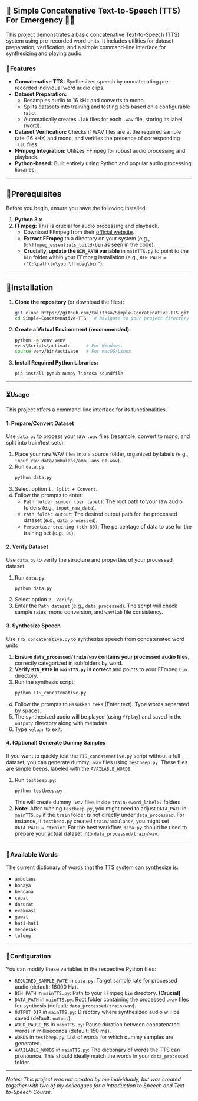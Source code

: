 ## 📢 Simple Concatenative Text-to-Speech (TTS) For Emergency 🚨✨
This project demonstrates a basic concatenative Text-to-Speech (TTS) system using pre-recorded word units. It includes utilities for dataset preparation, verification, and a simple command-line interface for synthesizing and playing audio.

### 🔎Features
  * **Concatenative TTS:** Synthesizes speech by concatenating pre-recorded individual word audio clips.
  * **Dataset Preparation:**
      * Resamples audio to 16 kHz and converts to mono.
      * Splits datasets into training and testing sets based on a configurable ratio.
      * Automatically creates `.lab` files for each `.wav` file, storing its label (word).
  * **Dataset Verification:** Checks if WAV files are at the required sample rate (16 kHz) and mono, and verifies the presence of corresponding `.lab` files.
  * **FFmpeg Integration:** Utilizes FFmpeg for robust audio processing and playback.
  * **Python-based:** Built entirely using Python and popular audio processing libraries.

-----
## 🚧Prerequisites
Before you begin, ensure you have the following installed:
1.  **Python 3.x**
2.  **FFmpeg:** This is crucial for audio processing and playback.
      * Download FFmpeg from their [official website](https://ffmpeg.org/download.html).
      * **Extract FFmpeg** to a directory on your system (e.g., `D:\ffmpeg_essentials_build\bin` as seen in the code).
      * **Crucially, update the `BIN_PATH` variable** in `mainTTS.py` to point to the `bin` folder within your FFmpeg installation (e.g., `BIN_PATH = r"C:\path\to\your\ffmpeg\bin"`).

-----
## 🎯Installation
1.  **Clone the repository** (or download the files):
    ```bash
    git clone https://github.com/talithsa/Simple-Concatenative-TTS.git
    cd Simple-Concatenative-TTS   # Navigate to your project directory
    ```
2.  **Create a Virtual Environment (recommended):**
    ```bash
    python -m venv venv
    venv\Scripts\activate      # For Windows
    source venv/bin/activate   # For macOS/Linux
    ```
3.  **Install Required Python Libraries:**
    ```bash
    pip install pydub numpy librosa soundfile
    ```

-----
### ⏳Usage
This project offers a command-line interface for its functionalities.

#### 1\. Prepare/Convert Dataset
Use `data.py` to process your raw `.wav` files (resample, convert to mono, and split into train/test sets).
1.  Place your raw WAV files into a source folder, organized by labels (e.g., `input_raw_data/ambulans/ambulans_01.wav`).
2.  Run `data.py`:
    ```bash
    python data.py
    ```
3.  Select option `1. Split + Convert`.
4.  Follow the prompts to enter:
      * `Path folder sumber (per label)`: The root path to your raw audio folders (e.g., `input_raw_data`).
      * `Path folder output`: The desired output path for the processed dataset (e.g., `data_processed`).
      * `Persentase training (cth 80)`: The percentage of data to use for the training set (e.g., `80`).
  
#### 2\. Verify Dataset
Use `data.py` to verify the structure and properties of your processed dataset.
1.  Run `data.py`:
    ```bash
    python data.py
    ```
2.  Select option `2. Verify`.
3.  Enter the `Path dataset` (e.g., `data_processed`). The script will check sample rates, mono conversion, and `wav`/`lab` file consistency.
   
#### 3\. Synthesize Speech
Use `TTS_concatenative.py` to synthesize speech from concatenated word units
1.  **Ensure `data_processed/train/wav` contains your processed audio files**, correctly categorized in subfolders by word.
2.  **Verify `BIN_PATH` in `mainTTS.py` is correct** and points to your FFmpeg `bin` directory.
3.  Run the synthesis script:
    ```bash
    python TTS_concatenative.py
    ```
4.  Follow the prompts to `Masukkan teks` (Enter text). Type words separated by spaces.
5.  The synthesized audio will be played (using `ffplay`) and saved in the `output/` directory along with metadata.
6.  Type `keluar` to exit.

#### 4\. (Optional) Generate Dummy Samples
If you want to quickly test the `TTS_concatenative.py` script without a full dataset, you can generate dummy `.wav` files using `testbeep.py`. These files are simple beeps, labeled with the `AVAILABLE_WORDS`.
1.  Run `testbeep.py`:
    ```bash
    python testbeep.py
    ```
    This will create dummy `.wav` files inside `train/<word_label>/` folders.
2.  **Note:** After running `testbeep.py`, you might need to adjust `DATA_PATH` in `mainTTS.py` if the `train` folder is not directly under `data_processed`. For instance, if `testbeep.py` created `train/ambulans/`, you might set `DATA_PATH = "train"`. For the best workflow, `data.py` should be used to prepare your actual dataset into `data_processed/train/wav`.

-----
### 🔡Available Words
The current dictionary of words that the TTS system can synthesize is:
  * `ambulans`
  * `bahaya`
  * `bencana`
  * `cepat`
  * `darurat`
  * `evakuasi`
  * `gawat`
  * `hati-hati`
  * `mendesak`
  * `tolong`

-----
### 📌Configuration
You can modify these variables in the respective Python files:
  * `REQUIRED_SAMPLE_RATE` in `data.py`: Target sample rate for processed audio (default: 16000 Hz).
  * `BIN_PATH` in `mainTTS.py`: Path to your FFmpeg `bin` directory. **(Crucial)**
  * `DATA_PATH` in `mainTTS.py`: Root folder containing the processed `.wav` files for synthesis (default: `data_processed/train/wav`).
  * `OUTPUT_DIR` in `mainTTS.py`: Directory where synthesized audio will be saved (default: `output`).
  * `WORD_PAUSE_MS` in `mainTTS.py`: Pause duration between concatenated words in milliseconds (default: 150 ms).
  * `WORDS` in `testbeep.py`: List of words for which dummy samples are generated.
  * `AVAILABLE_WORDS` in `mainTTS.py`: The dictionary of words the TTS can pronounce. This should ideally match the words in your `data_processed` folder.
-----

*Notes: This project was not created by me individually, but was created together with two of my colleagues for a Introduction to Speech and Text-to-Speech Course.*
